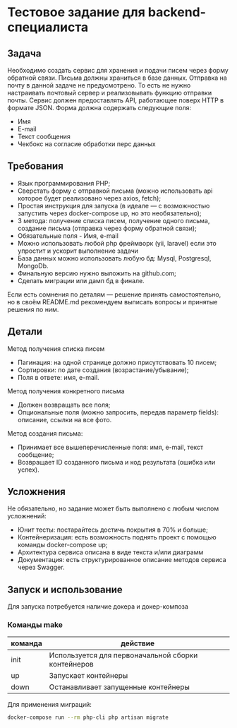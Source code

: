 # Тестовое задание для backend-специалиста

## Задача

Необходимо создать сервис для хранения и подачи писем через форму обратной связи. Письма должны храниться в базе данных. Отправка на почту в данной задаче не предусмотрено. То есть не нужно настраивать почтовый сервер и реализовывать функцию отправки почты.
Сервис должен предоставлять API, работающее поверх HTTP в формате JSON.
Форма должна содержать следующие поля:

* Имя
* E-mail
* Текст сообщения
* Чекбокс на согласие обработки перс данных

## Требования

* Язык программирования PHP;
* Сверстать форму с отправкой письма (можно использовать api которое будет реализовано через axios, fetch);
* Простая инструкция для запуска (в идеале — с возможностью запустить через docker-compose up, но это необязательно);
* 3 метода: получение списка писем, получение одного письма, создание письма (отправка через форму обратной связи);
* Обязательные поля - Имя, e-mail
* Можно использовать любой php фреймворк (yii, laravel) если это упростит и ускорит выполнение задачи
* База данных можно использовать любую бд: Mysql, Postgresql, MongoDb.
* Финальную версию нужно выложить на github.com;
* Сделать миграции или дамп бд в финале.

Если есть сомнения по деталям — решение принять самостоятельно, но в своём README.md рекомендуем выписать вопросы и принятые решения по ним.

## Детали

Метод получения списка писем

* Пагинация: на одной странице должно присутствовать 10 писем;
* Cортировки: по дате создания (возрастание/убывание);
* Поля в ответе: имя, e-mail.

Метод получения конкретного письма

* Должен возвращать все поля;
* Опциональные поля (можно запросить, передав параметр fields): описание, ссылки на все фото.

Метод создания письма:

* Принимает все вышеперечисленные поля: имя, e-mail, текст сообщение;
* Возвращает ID созданного письма и код результата (ошибка или успех).

## Усложнения

Не обязательно, но задание может быть выполнено с любым числом усложнений:

* Юнит тесты: постарайтесь достичь покрытия в 70% и больше;
* Контейнеризация: есть возможность поднять проект с помощью команды docker-compose up;
* Архитектура сервиса описана в виде текста и/или диаграмм
* Документация: есть структурированное описание методов сервиса через Swagger.

## Запуск и использование

Для запуска потребуется наличие докера и докер-композа

### Команды make

команда | действие
---| ---
init | Используется для первоначальной сборки контейнеров
up | Запускает контейнеры
down | Останавливает запущенные контейнеры

Для применения миграций:

```bash
docker-compose run --rm php-cli php artisan migrate
```
